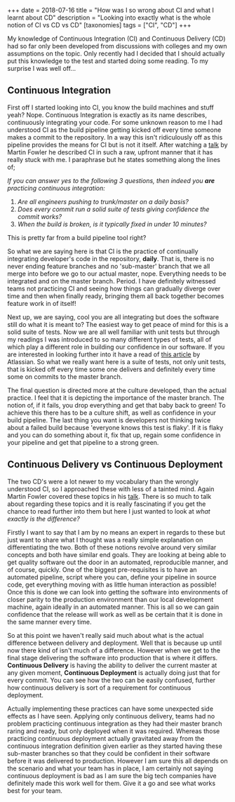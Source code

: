 +++
date = 2018-07-16
title = "How was I so wrong about CI and what I learnt about CD"
description = "Looking into exactly what is the whole notion of CI vs CD vs CD"
[taxonomies]
tags = ["CI", "CD"]
+++

My knowledge of Continuous Integration (CI) and Continuous Delivery (CD) had so
far only been developed from discussions with colleges and my own assumptions on
the topic. Only recently had I decided that I should actually put this knowledge
to the test and started doing some reading. To my surprise I was well off...

## Continuous Integration

First off I started looking into CI, you know the build machines and stuff yeah?
Nope. Continuous Integration is exactly as its name describes, continuously
integrating your code. For some unknown reason to me I had understood CI as the
build pipeline getting kicked off every time someone makes a commit to the
repository. In a way this isn't ridiculously off as this pipeline provides the
means for CI but is not it itself. After watching a [talk] by Martin Fowler he
described CI in such a raw, upfront manner that it has really stuck with me. I
paraphrase but he states something along the lines of;

*If you can answer yes to the following 3 questions, then indeed you **are**
practicing continuous integration:*

1. *Are all engineers pushing to trunk/master on a daily basis?*
1. *Does every commit run a solid suite of tests giving confidence the commit works?*
1. *When the build is broken, is it typically fixed in under 10 minutes?*

This is pretty far from a build pipeline tool right?

So what we are saying here is that CI is the practice of continually integrating
developer's code in the repository, **daily**. That is, there is no never ending
feature branches and no 'sub-master' branch that we all merge into before we go
to our actual master, nope. Everything needs to be integrated and on the master
branch. Period. I have definitely witnessed teams not practicing CI and seeing
how things can gradually diverge over time and then when finally ready, bringing
them all back together becomes feature work in of itself!

Next up, we are saying, cool you are all integrating but does the software still
do what it is meant to? The easiest way to get peace of mind for this is a solid
suite of tests. Now we are all well familiar with unit tests but through my
readings I was introduced to so many different types of tests, all of which play
a different role in building our confidence in our software. If you are
interested in looking further into it have a read of [this article] by
Atlassian. So what we really want here is a suite of tests, not only unit tests,
that is kicked off every time some one delivers and definitely every time some
on commits to the master branch.

The final question is directed more at the culture developed, than the actual
practice. I feel that it is depicting the importance of the master branch. The
notion of, if it fails, you drop everything and get that baby back to green! To
achieve this there has to be a culture shift, as well as confidence in your
build pipeline. The last thing you want is developers not thinking twice about a
failed build because 'everyone knows this test is flaky'. If it is flaky and you
can do something about it, fix that up, regain some confidence in your pipeline
and get that pipeline to a strong green.

[this article]: https://www.atlassian.com/continuous-delivery/different-types-of-software-testing

## Continuous Delivery vs Continuous Deployment

The two CD's were a lot newer to my vocabulary than the wrongly understood CI,
so I approached these with less of a tainted mind. Again Martin Fowler covered
these topics in his [talk]. There is so much to talk about regarding these
topics and it is really fascinating if you get the chance to read further into
them but here I just wanted to look at *what exactly is the difference?*

Firstly I want to say that I am by no means an expert in regards to these but
just want to share what I thought was a really simple explanation on
differentiating the two. Both of these notions revolve around very similar
concepts and both have similar end goals. They are looking at being able to
get quality software out the door in an automated, reproducible manner, and of
course, quickly. One of the biggest pre-requisites is to have an automated
pipeline, script where you can, define your pipeline in source code, get
everything moving with as little human interaction as possible! Once this is
done we can look into getting the software into environments of closer parity to
the production environment than our local development machine, again ideally in
an automated manner. This is all so we can gain confidence that the release will
work as well as be certain that it is done in the same manner every time.

So at this point we haven't really said much about what is the actual difference
between delivery and deployment. Well that is because up until now there kind of
isn't much of a difference. However when we get to the final stage delivering
the software into production that is where it differs. **Continuous Delivery**
is having the ability to deliver the current master at any given moment,
**Continuous Deployment** is actually doing just that for every commit. You can
see how the two can be easily confused, further how continuous delivery is sort
of a requirement for continuous deployment.

Actually implementing these practices can have some unexpected side effects as I
have seen. Applying only continuous delivery, teams had no problem practicing
continuous integration as they had their master branch raring and ready, but
only deployed when it was required. Whereas those practicing continuous
deployment actually gravitated away from the continuous integration definition
given earlier as they started having these sub-master branches so that they
could be confident in their software before it was delivered to production.
However I am sure this all depends on the scenario and what your team has in
place, I am certainly not saying continuous deployment is bad as I am sure the
big tech companies have definitely made this work well for them. Give it a go
and see what works best for your team.

[talk]: https://www.youtube.com/watch?v=aoMfbgF2D_4